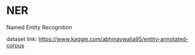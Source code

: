 # NER
Named Entity Recognition

dataset link: https://www.kaggle.com/abhinavwalia95/entity-annotated-corpus
